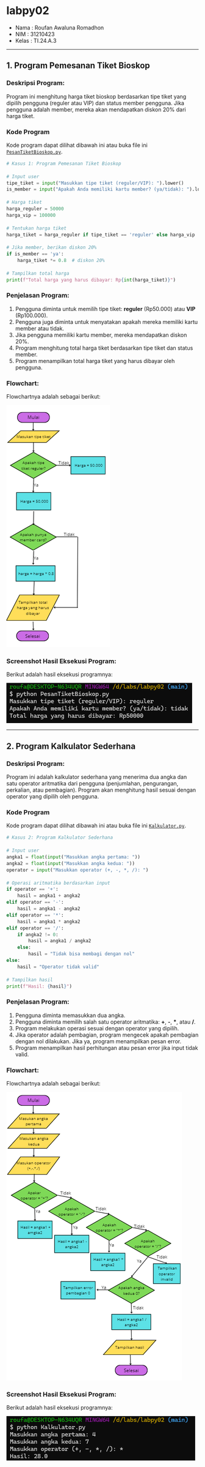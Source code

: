 # labpy02

- Nama : Roufan Awaluna Romadhon
- NIM : 31210423
- Kelas : TI.24.A.3

---

## 1. Program Pemesanan Tiket Bioskop

### Deskripsi Program:
Program ini menghitung harga tiket bioskop berdasarkan tipe tiket yang dipilih pengguna (reguler atau VIP) dan status member pengguna. Jika pengguna adalah member, mereka akan mendapatkan diskon 20% dari harga tiket.

### Kode Program
Kode program dapat dilihat dibawah ini atau buka file ini [`PesanTiketBioskop.py`](PesanTiketBioskop.py).
```python
# Kasus 1: Program Pemesanan Tiket Bioskop

# Input user
tipe_tiket = input("Masukkan tipe tiket (reguler/VIP): ").lower()
is_member = input("Apakah Anda memiliki kartu member? (ya/tidak): ").lower()

# Harga tiket
harga_reguler = 50000
harga_vip = 100000

# Tentukan harga tiket
harga_tiket = harga_reguler if tipe_tiket == 'reguler' else harga_vip

# Jika member, berikan diskon 20%
if is_member == 'ya':
    harga_tiket *= 0.8  # diskon 20%

# Tampilkan total harga
print(f"Total harga yang harus dibayar: Rp{int(harga_tiket)}")
```

### Penjelasan Program:
1. Pengguna diminta untuk memilih tipe tiket: **reguler** (Rp50.000) atau **VIP** (Rp100.000).
2. Pengguna juga diminta untuk menyatakan apakah mereka memiliki kartu member atau tidak.
3. Jika pengguna memiliki kartu member, mereka mendapatkan diskon 20%.
4. Program menghitung total harga tiket berdasarkan tipe tiket dan status member.
5. Program menampilkan total harga tiket yang harus dibayar oleh pengguna.

### Flowchart:
Flowchartnya adalah sebagai berikut:

![Flowchart 1](image/flowchart1.png)

### Screenshot Hasil Eksekusi Program:
Berikut adalah hasil eksekusi programnya:

![Screenshot 1](image/screenshot1.png)

---

## 2. Program Kalkulator Sederhana

### Deskripsi Program:
Program ini adalah kalkulator sederhana yang menerima dua angka dan satu operator aritmatika dari pengguna (penjumlahan, pengurangan, perkalian, atau pembagian). Program akan menghitung hasil sesuai dengan operator yang dipilih oleh pengguna.

### Kode Program
Kode program dapat dilihat dibawah ini atau buka file ini [`Kalkulator.py`](Kalkulator.py).
```python
# Kasus 2: Program Kalkulator Sederhana

# Input user
angka1 = float(input("Masukkan angka pertama: "))
angka2 = float(input("Masukkan angka kedua: "))
operator = input("Masukkan operator (+, -, *, /): ")

# Operasi aritmatika berdasarkan input
if operator == '+':
    hasil = angka1 + angka2
elif operator == '-':
    hasil = angka1 - angka2
elif operator == '*':
    hasil = angka1 * angka2
elif operator == '/':
    if angka2 != 0:
        hasil = angka1 / angka2
    else:
        hasil = "Tidak bisa membagi dengan nol"
else:
    hasil = "Operator tidak valid"

# Tampilkan hasil
print(f"Hasil: {hasil}")
```

### Penjelasan Program:
1. Pengguna diminta memasukkan dua angka.
2. Pengguna diminta memilih salah satu operator aritmatika: **+**, **-**, **\***, atau **/**.
3. Program melakukan operasi sesuai dengan operator yang dipilih.
4. Jika operator adalah pembagian, program mengecek apakah pembagian dengan nol dilakukan. Jika ya, program menampilkan pesan error.
5. Program menampilkan hasil perhitungan atau pesan error jika input tidak valid.

### Flowchart:
Flowchartnya adalah sebagai berikut:

![Flowchart 2](image/flowchart2.png)

### Screenshot Hasil Eksekusi Program:
Berikut adalah hasil eksekusi programnya:

![Screenshot 2](image/screenshot2.png)